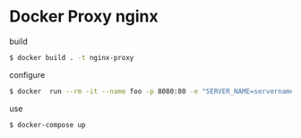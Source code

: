 # Docker Proxy nginx

build
```sh
$ docker build . -t nginx-proxy
```

configure
```sh
$ docker  run --rm -it --name foo -p 8080:80 -e "SERVER_NAME=servername.com" -e "PROXY_PASS=http://hostname" nginx-proxy
```

use
```sh
$ docker-compose up
```
